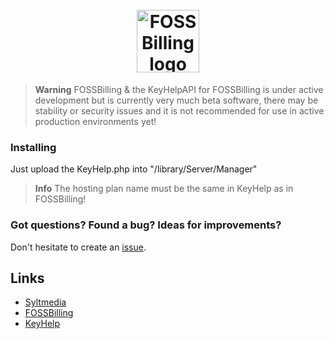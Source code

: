 <h1 align="center">
  <br>
    <picture>
      <source media="(prefers-color-scheme: dark)" srcset="https://user-images.githubusercontent.com/122433487/211747509-8e3f9387-cbb6-47f2-9205-a211291aaf47.png">
      <img alt="FOSSBilling logo" src="https://user-images.githubusercontent.com/122433487/211747458-c46475c2-92c6-4c1c-91bc-f3c6a4a45f30.png" height="100">
    </picture>
  <br>
</h1>

> **Warning**
> FOSSBilling & the KeyHelpAPI for FOSSBilling is under active development but is currently very much beta software, there may be stability or security issues and it is not recommended for use in active production environments yet!

### Installing
Just upload the KeyHelp.php into "/library/Server/Manager"

>**Info**
>The hosting plan name must be the same in KeyHelp as in FOSSBilling!

### Got questions? Found a bug? Ideas for improvements?

Don't hesitate to create an [issue](https://github.com/syltmedia/FOSSBilling_KeyHelp/issues).

## Links
* [Syltmedia](https://www.syltmedia.de)
* [FOSSBilling](https://www.fossbilling.org/)
* [KeyHelp](https://www.keyhelp.de/)

